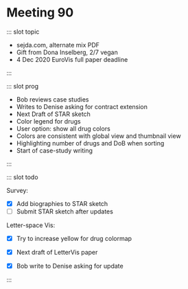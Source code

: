 # Meeting 90

<Meeting index="90" members="Bob, Elif, Mohammed, Wang" date="5 Oct 2020 11:00" nextDate="12 Oct 2020 11:00">

::: slot topic

- sejda.com, alternate mix PDF
- Gift from Dona Inselberg, 2/7 vegan
- 4 Dec 2020 EuroVis full paper deadline

:::

::: slot prog

- Bob reviews case studies
- Writes to Denise asking for contract extension
- Next Draft of STAR sketch
- Color legend for drugs
- User option: show all drug colors
- Colors are consistent with global view and thumbnail view
- Highlighting number of drugs and DoB when sorting
- Start of case-study writing

:::

::: slot todo

Survey:

- [x] Add biographies to STAR sketch
- [ ] Submit STAR sketch after updates

Letter-space Vis:

- [x] Try to increase yellow for drug colormap
- [x] Next draft of LetterVis paper

- [x] Bob write to Denise asking for update

:::

</Meeting>
